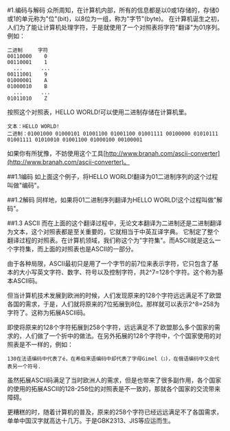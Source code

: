 #1.编码与解码
  众所周知，在计算机内部，所有的信息都是以0或1存储的，存储0或1的单元称为"位"(bit)，以8位为一组，称为"字节"(byte)。
在计算机诞生之初，人们为了能让计算机处理字符，于是就使用了一个对照表将字符"翻译"为01序列。例如：

```
二进制     字符
00110000    0
00110001    1
  ...      ... 
00111001    9
01000001    A
01000010    B
  ...      ...
01011010    Z
```

按照这个对照表，HELLO WORLD!可以使用二进制存储在计算机里。

```
文本：HELLO WORLD!
二进制：01001000 01000101 01001100 01001100 01001111 00100000 01010111 01001111 01010010 01001100 01000100 00100001
```

如果你有所犹豫，不妨使用这个工具[http://www.branah.com/ascii-converter](http://www.branah.com/ascii-converter)。

##1.1编码
  如上面这个例子，将HELLO WORLD!翻译为01二进制序列的这个过程叫做"编码"。

##1.2解码
  同样地，如果将01二进制序列翻译为HELLO WORLD!这个过程叫做"解码"。
  
##1.3 ASCII
  而在上面的这个翻译过程中，无论文本翻译为二进制还是二进制翻译为文本，这个对照表都是至关重要的，它就相当于中英互译字典。
它制定了整个翻译过程的对照表。在计算机领域，我们称这个为"字符集"。而ASCII就是这么一个字符集，而上面的对照表也是ASCII的一部分。

  由于各种局限，ASCII最初只是用了一个字节的前7位来表示字符，它只包含了基本的大小写英文字符、数字、符号以及控制字符，共2^7=128个字符。这个称为基本ASCII码。
  
  但当计算机技术发展到欧洲的时候，人们发现原来的128个字符远远满足不了欧盟各国的需求，于是，人们就将原来的7位拓展到8位。那样就可以表示2^8=258为字符了。这称为拓展ASCII码。
  
  即使将原来的128个字符拓展到258个字符，远远满足不了欧盟那么多个国家的需求的，人们做了一个折中的做法。在另外拓展的128个字符中，个个国家使用的对照表是不一样的，例如：
  
```
130在法语编码中代表了é，在希伯来语编码中却代表了字母Gimel (ג)，在俄语编码中又会代表另一个符号.
```
  
  虽然拓展ASCII码满足了当时欧洲人的需求，但是也带来了很多副作用，各个国家的使用的拓展ASCII的128-258位的对照表是不一致的，那就各个国家的交流带来障碍。
    
  更糟糕的时，随着计算机的普及，原来的258个字符已经远远满足不了各国需求，单单中国汉字就高达十几万。于是GBK2313、JIS等应运而生。
  
  
  

  
